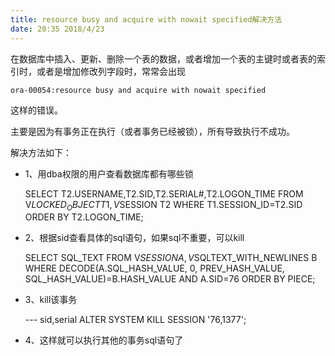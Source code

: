 ```yaml
---
title: resource busy and acquire with nowait specified解决方法
date: 20:35 2018/4/23
---
```


在数据库中插入、更新、删除一个表的数据，或者增加一个表的主键时或者表的索引时，或者是增加修改列字段时，常常会出现

    ora-00054:resource busy and acquire with nowait specified
这样的错误。

主要是因为有事务正在执行（或者事务已经被锁），所有导致执行不成功。

解决方法如下：

- 1、用dba权限的用户查看数据库都有哪些锁

    SELECT T2.USERNAME,T2.SID,T2.SERIAL#,T2.LOGON_TIME
    FROM V$LOCKED_OBJECT T1,V$SESSION T2
    WHERE T1.SESSION_ID=T2.SID ORDER BY T2.LOGON_TIME;

- 2、根据sid查看具体的sql语句，如果sql不重要，可以kill

    SELECT SQL_TEXT FROM V$SESSION A,V$SQLTEXT_WITH_NEWLINES B
    WHERE DECODE(A.SQL_HASH_VALUE, 0, PREV_HASH_VALUE, SQL_HASH_VALUE)=B.HASH_VALUE
    AND A.SID=76 ORDER BY PIECE;
        
        

- 3、kill该事务

    --- sid,serial
    ALTER SYSTEM KILL SESSION '76,1377';

- 4、这样就可以执行其他的事务sql语句了


